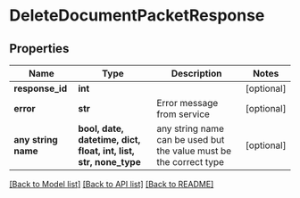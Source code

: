 # DeleteDocumentPacketResponse


## Properties
Name | Type | Description | Notes
------------ | ------------- | ------------- | -------------
**response_id** | **int** |  | [optional] 
**error** | **str** | Error message from service | [optional] 
**any string name** | **bool, date, datetime, dict, float, int, list, str, none_type** | any string name can be used but the value must be the correct type | [optional]

[[Back to Model list]](../README.md#documentation-for-models) [[Back to API list]](../README.md#documentation-for-api-endpoints) [[Back to README]](../README.md)


